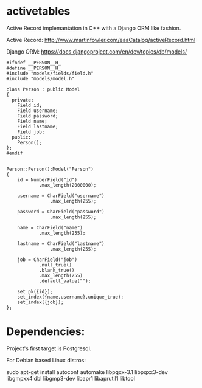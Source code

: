 activetables
============
Active Record implemantation in C++ with a Django ORM like fashion.

Active Record: http://www.martinfowler.com/eaaCatalog/activeRecord.html

Django ORM: https://docs.djangoproject.com/en/dev/topics/db/models/


    #ifndef __PERSON__H_
    #define __PERSON__H_
    #include "models/fields/field.h"
    #include "models/model.h"

    class Person : public Model
    {
      private:
        Field id;
        Field username;
        Field password;
        Field name;
        Field lastname;
        Field job;
      public:
        Person();
    };
    #endif


    Person::Person():Model("Person")
    {
        id = NumberField("id")
                .max_length(2000000);

        username = CharField("username")
                    .max_length(255);

        password = CharField("password")
                    .max_length(255);

        name = CharField("name")
                .max_length(255);

        lastname = CharField("lastname")
                    .max_length(255);

        job = CharField("job")
                .null_true()
                .blank_true()
                .max_length(255)
                .default_value("");

        set_pk({id});
        set_index({name,username},unique_true);
        set_index({job});
    };


Dependencies:
============

Project's first target is Postgresql.

For Debian based Linux distros:

sudo apt-get install autoconf automake libpqxx-3.1 libpqxx3-dev libgmpxx4ldbl libgmp3-dev libapr1 libaprutil1 libtool
